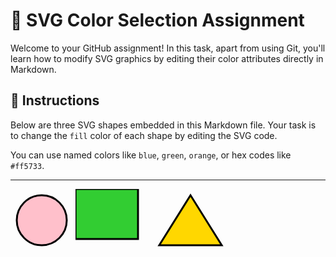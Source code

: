 # 🎨 SVG Color Selection Assignment

Welcome to your GitHub assignment! In this task, apart from using Git, you'll learn how to modify SVG graphics by editing their color attributes directly in Markdown.

## 📝 Instructions

Below are three SVG shapes embedded in this Markdown file. Your task is to change the `fill` color of each shape by editing the SVG code.

You can use named colors like `blue`, `green`, `orange`, or hex codes like `#ff5733`.

---

<svg width="100" height="100">
  <circle cx="50" cy="50" r="40" stroke="black" stroke-width="3" fill="pink" />
</svg>

<svg width="120" height="100">
  <rect width="100" height="80" stroke="black" stroke-width="3" fill="limegreen" />
</svg>

<svg width="120" height="100">
  <polygon points="60,10 10,90 110,90" stroke="black" stroke-width="3" fill="gold" />
</svg>
